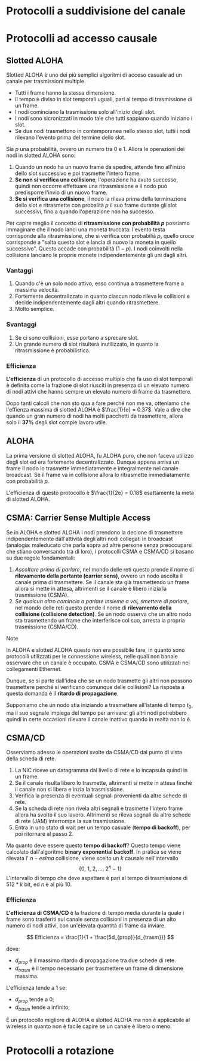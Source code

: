 # Protocolli a suddivisione del canale

# Protocolli ad accesso causale

## Slotted ALOHA

Slotted ALOHA è uno dei più semplici algoritmi di acceso casuale ad un canale per trasmissioni multiple.

- Tutti i frame hanno la stessa dimensione.
- Il tempo è diviso in slot temporali uguali, pari al tempo di trasmissione di un frame.
- I nodi cominciano la trasmissione solo all'inizio degli slot.
- I nodi sono sicronizzati in modo tale che tutti sappiano quando iniziano i slot.
- Se due nodi trasmettono in contemporanea nello stesso slot, tutti i nodi rilevano l'evento prima del termine dello slot.

Sia $p$ una probabilità, ovvero un numero tra 0 e 1. Allora le operazioni dei nodi in slotted ALOHA sono:

1. Quando un nodo ha un nuovo frame da spedire, attende fino all'inizio dello slot successivo e poi trasmette l'intero frame.
2. **Se non si verifica una collisione**, l'operazione ha avuto successo, quindi non occorre effettuare una ritrasmissione e il nodo può predisporre l'invio di un nuovo frame.
3. **Se si verifica una collisione**, il nodo la rileva prima della terminazione dello slot e ritrasmette con probalità $p$ il suo frame durante gli slot successivi, fino a quando l'operazione non ha successo.

Per capire meglio il concetto di **ritrasmissione con probabilità $p$** possiamo immaginare che il nodo lanci una moneta truccata: l'evento testa corrisponde alla ritrasmissione, che si verifica con probabilià $p$, quello croce corrisponde a "salta questo slot e lancia di nuovo la moneta in quello successivo". Questo accade con probabilità $(1 - p)$. I nodi coinvolti nella collisione lanciano le proprie monete indipendentemente gli uni dagli altri.

### Vantaggi

1. Quando c'è un solo nodo attivo, esso continua a trasmettere frame a massima velocità.
2. Fortemente decentralizzato in quanto ciascun nodo rileva le collisioni e decide indipendentemente dagli altri quando ritrasmettere.
3. Molto semplice.

### Svantaggi

1. Se ci sono collisioni, esse portano a sprecare slot.
2. Un grande numero di slot risulterà inutilizzato, in quanto la ritrasmissione è probabilistica.

### Efficienza

**L'efficienza** di un protocollo di accesso multiplo che fa uso di slot temporali è definita come la frazione di slot riusciti in presenza di un elevato numero di nodi attivi che hanno sempre un elevato numero di frame da trasmettere.

Dopo tanti calcoli che non sto qua a fare perché non me va, otteniamo che l'effienza massima di slotted ALOHA è $\frac{1}{e} = 0.37$. Vale a dire che quando un gran numero di nodi ha molti pacchetti da trasmettere, allora solo il **$37\%$** degli slot compie lavoro utile.

## ALOHA

La prima versione di slotted ALOHA, fu ALOHA puro, che non faceva utilizzo degli slot ed era fortemente decentralizzato. Dunque appena arriva un frame il nodo lo trasmette immediatamente e integralmente nel canale broadcast. Se il frame va in collisione allora lo ritrasmette immediatamente con probabilità $p$.

L'efficienza di questo protocollo è $\frac{1}{2e} = 0.18$ esattamente la metà di slotted ALOHA.

## CSMA: Carrier Sense Multiple Access

Se in ALOHA e slotted ALOHA i nodi prendono la decione di trasmettere indipendentemente dall'attività degli altri nodi collegati in broadcast (analogia: maleducato che parla sopra ad altre persone senza preoccuparsi che stiano conversando tra di loro), i protocolli CSMA e CSMA/CD si basano su due regole fondamentali:

1. *Ascoltare prima di parlare*, nel mondo delle reti questo prende il nome di **rilevamento della portante (carrier sens)**, ovvero un nodo ascolta il canale prima di trasmettere. Se il canale sta già trasmettendo un frame allora si mette in attesa, altrimenti se il canale è libero inizia la trasmissione (CSMA).
2. *Se qualcun altro comincia a parlare insieme a voi, smettere di parlare*, nel mondo delle reti questo prende il nome di **rilevamento della collisione (collisione detection)**. Se un nodo osserva che un altro nodo sta trasmettendo un frame che interferisce col suo, arresta la propria trasmissione (CSMA/CD).

> [!NOTE]  
> 
> In ALOHA e slotted ALOHA questo non era possibile fare, in quanto sono protocolli utilizzati per le connessione wireless, nelle quali non banale osservare che un canale è occupato. CSMA e CSMA/CD sono utilizzati nei collegamenti Ethernet.

Dunque, se si parte dall'idea che se un nodo trasmette gli altri non possono trasmettere perché si verificano comunque delle collisioni? La risposta a questa domanda è il **ritardo di propagazione**.

Supponiamo che un nodo stia iniziando a trasmettere all'istante di tempo $t_{0}$, ma il suo segnale impiega del tempo per arrivare: gli altri nodi potrebbero quindi in certe occasioni rilevare il canale inattivo quando in realtà non lo è.

## CSMA/CD

Osserviamo adesso le operazioni svolte da CSMA/CD dal punto di vista della scheda di rete.

1. La NIC riceve un datagramma dal livello di rete e lo incapsula quindi in un frame.
2. Se il canale risulta libero lo trasmette, altrimenti si mette in attesa finché il canale non si libera e inzia la trasmissione.
3. Verifica la presenza di eventuali segnali provenienti da altre schede di rete.
4. Se la scheda di rete non rivela altri segnali e trasmette l'intero frame allora ha svolto il suo lavoro. Altrimenti se rileva segnali da altre schede di rete (JAM) interrompe la sua trasmissione.
5. Entra in uno stato di wait per un tempo casuale (**tempo di backoff**), per poi ritornare al passo 2.

Ma quanto deve essere questo **tempo di backoff**? Questo tempo viene calcolato dall'algoritmo **binary exponential backoff**. In pratica se viene rilevata l' $n - esima$ collisione, viene scelto un $k$ causale nell'intervallo 
$$\{0,\ 1,\ 2, \dots,\ 2^{n} - 1\}$$
L'intervallo di tempo che deve aspettare è pari al tempo di trasmissione di $512 * k$ bit, ed $n$ è al più 10.


### Efficienza

**L'efficienza di CSMA/CD** è la frazione di tempo media durante la quale i frame sono trasferiti sul canale senza collisioni in presenza di un alto numero di nodi attivi, con un'elevata quantità di frame da inviare.

$$
Efficienza = \frac{1}{1 + \frac{5d_{prop}}{d_{trasm}}}
$$

dove:

- $d_{prop}$ è il massimo ritardo di propagazione tra due schede di rete.
- $d_{trasm}$ è il tempo necessario per trasmettere un frame di dimensione massima.

L'efficienza tende a 1 se:

- $d_{prop}$ tende a 0;
- $d_{trasm}$ tende a infinito;

È un protocollo migliore di ALOHA e slotted ALOHA ma non è applicabile al wireless in quanto non è facile capire se un canale è libero o meno.

# Protocolli a rotazione

